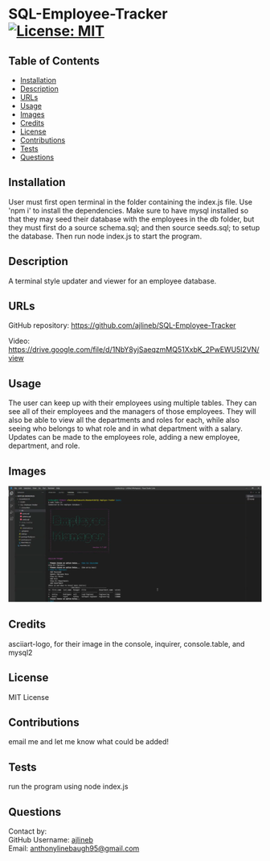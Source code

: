 # SQL-Employee-Tracker [![License: MIT](https://img.shields.io/badge/License-MIT-yellow.svg)](https://opensource.org/licenses/MIT)  

## Table of Contents  

* [Installation](#installation)
* [Description](#description)
* [URLs](#urls)
* [Usage](#usage)
* [Images](#images)
* [Credits](#credits)
* [License](#license)
* [Contributions](#contributions)
* [Tests](#tests)
* [Questions](#questions)

## Installation  

User must first open terminal in the folder containing the index.js file. Use 'npm i' to install the dependencies. Make sure to have mysql installed so that they may seed their database with the employees in the db folder, but they must first do a source schema.sql; and then source seeds.sql; to setup the database. Then run node index.js to start the program.  

## Description  

A terminal style updater and viewer for an employee database.   

## URLs  

GitHub repository: https://github.com/ajlineb/SQL-Employee-Tracker  

Video: https://drive.google.com/file/d/1NbY8yjSaeqzmMQ51XxbK_2PwEWU5l2VN/view  

## Usage  

The user can keep up with their employees using multiple tables. They can see all of their employees and the managers of those employees. They will also be able to view all the departments and roles for each, while also seeing who belongs to what role and in what department with a salary. Updates can be made to the employees role, adding a new employee, department, and role.  

## Images  

![alt website](/image/employeeDataBase.png)  

## Credits  

asciiart-logo, for their image in the console, inquirer, console.table, and mysql2  

## License  

MIT License  

## Contributions  

email me and let me know what could be added!  

## Tests  

run the program using node index.js  

## Questions  

Contact by:  
GitHub Username: [ajlineb](https://github.com/ajlineb)  
Email: anthonylinebaugh95@gmail.com